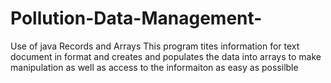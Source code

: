 # Pollution-Data-Management-
Use of java Records and Arrays
This program tites information for text document in format and creates and populates the data into arrays to make manipulation as well as access to the
informaiton as easy as possilble
